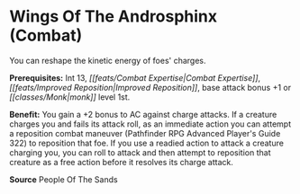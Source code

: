 ﻿---
cssclass: [feats]

---
# Wings Of The Androsphinx (Combat)

You can reshape the kinetic energy of foes' charges.

**Prerequisites:** Int 13, _[[feats/Combat Expertise|Combat Expertise]]_, _[[feats/Improved Reposition|Improved Reposition]]_, base attack bonus +1 or _[[classes/Monk|monk]]_ level 1st.

**Benefit:** You gain a +2 bonus to AC against charge attacks. If a creature charges you and fails its attack roll, as an immediate action you can attempt a reposition combat maneuver (Pathfinder RPG Advanced Player's Guide 322) to reposition that foe. If you use a readied action to attack a creature charging you, you can roll to attack and then attempt to reposition that creature as a free action before it resolves its charge attack.

**Source** People Of The Sands